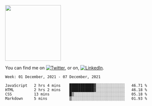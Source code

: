 <!-- ![visitors](https://visitor-badge.glitch.me/badge?page_id=page.id) -->

<img height="180em" src="https://github-readme-stats.vercel.app/api?username=alihernandez&show_icons=true&hide_border=true&&count_private=true&include_all_commits=true" />

<!-- Actual text -->

You can find me on [![Twitter][1.2]][1], or on, [![LinkedIn][2.2]][2].

<!-- Icons -->

[1.2]: http://i.imgur.com/wWzX9uB.png (twitter icon without padding)
[2.2]: https://raw.githubusercontent.com/MartinHeinz/MartinHeinz/master/linkedin-3-16.png (LinkedIn icon without padding)

<!-- Links to your social media accounts -->

[1]: https://twitter.com/phantomramen
[2]: https://www.linkedin.com/in/ali-hernandez-96b1b71a9/

<!--START_SECTION:waka-->
```text
Week: 01 December, 2021 - 07 December, 2021

JavaScript   2 hrs 4 mins    ███████████▓░░░░░░░░░░░░░   46.71 % 
HTML         2 hrs 2 mins    ███████████▓░░░░░░░░░░░░░   46.18 % 
CSS          13 mins         █▒░░░░░░░░░░░░░░░░░░░░░░░   05.18 % 
Markdown     5 mins          ▒░░░░░░░░░░░░░░░░░░░░░░░░   01.93 % 
```
<!--END_SECTION:waka-->
